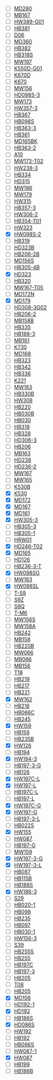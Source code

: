 - [ ] [MD280](https://fccid.io/2AKHJ-MD280)
- [ ] [MB167](https://fccid.io/2AKHJ-MB167)
- [ ] [HW389-G01](https://fccid.io/2AKHJHW389-G01)
- [ ] [HB381](https://fccid.io/2AKHJ-HB381)
- [ ] [D06](https://fccid.io/2AKHJ-D06)
- [ ] [MD360](https://fccid.io/2AKHJ-MD360)
- [ ] [HB382](https://fccid.io/2AKHJ-HB382)
- [ ] [HB318S](https://fccid.io/2AKHJ-HB318S)
- [ ] [MW197](https://fccid.io/2AKHJ-MW197)
- [ ] [K550D-G01](https://fccid.io/2AKHJ-K550D-G01)
- [ ] [K670D](https://fccid.io/2AKHJ-K670D)
- [ ] [K670](https://fccid.io/2AKHJ-K670)
- [ ] [MW156](https://fccid.io/2AKHJ-MW156)
- [ ] [HD098S-3](https://fccid.io/2AKHJ-HD098S-3)
- [ ] [MW173](https://fccid.io/2AKHJ-MW173)
- [ ] [HW357-3](https://fccid.io/2AKHJ-HW357-3)
- [ ] [HB367](https://fccid.io/2AKHJ-HB367)
- [ ] [HB098S](https://fccid.io/2AKHJ-HB098S)
- [ ] [HB363-3](https://fccid.io/2AKHJ-HB363-3)
- [ ] [HB361](https://fccid.io/2AKHJ-HB361)
- [ ] [MD165BK](https://fccid.io/2AKHJ-MD165BK)
- [ ] [HB363-2](https://fccid.io/2AKHJ-HB363-2)
- [ ] [A10](https://fccid.io/2AKHJ-A10)
- [ ] [MW173-T02](https://fccid.io/2AKHJ-MW173-T02)
- [ ] [HW238-3](https://fccid.io/2AKHJ-HW238-3)
- [ ] [HB334](https://fccid.io/2AKHJ-HB334)
- [ ] [HD315](https://fccid.io/2AKHJ-HD315)
- [ ] [MW186](https://fccid.io/2AKHJ-MW186)
- [ ] [MW179](https://fccid.io/2AKHJ-MW179)
- [ ] [HW315](https://fccid.io/2AKHJ-HW315)
- [ ] [HB357-3](https://fccid.io/2AKHJ-HB357-3)
- [ ] [HW306-2](https://fccid.io/2AKHJ-HW306-2)
- [ ] [HB354-T01](https://fccid.io/2AKHJ-HB354-T01)
- [ ] [HW323](https://fccid.io/2AKHJ-HW323)
- [x] [HW098S-2](https://fccid.io/2AKHJ-HW098S-2)
- [ ] [HB319](https://fccid.io/2AKHJ-HB319)
- [ ] [HD323B](https://fccid.io/2AKHJ-HD323B)
- [ ] [HB206-2B](https://fccid.io/2AKHJ-HB206-2B)
- [ ] [MD156S](https://fccid.io/2AKHJ-MD156S)
- [ ] [HB305-4B](https://fccid.io/2AKHJ-HB305-4B)
- [x] [HD323](https://fccid.io/2AKHJ-HD323)
- [ ] [HB320](https://fccid.io/2AKHJ-HB320)
- [ ] [MW167-T05](https://fccid.io/2AKHJ-MW167-T05)
- [ ] [MD172N](https://fccid.io/2AKHJ-MD172N)
- [x] [MD179](https://fccid.io/2AKHJ-MD179)
- [ ] [HD308-3G02](https://fccid.io/2AKHJ-HD308-3G02)
- [ ] [HB206-2](https://fccid.io/2AKHJ-HB206-2)
- [ ] [MB158B](https://fccid.io/2AKHJ-MB158B)
- [ ] [HB335](https://fccid.io/2AKHJ-HB335)
- [ ] [HB186-3](https://fccid.io/2AKHJ-HB186-3)
- [ ] [MB161](https://fccid.io/2AKHJ-MB161)
- [ ] [K730](https://fccid.io/2AKHJ-K730)
- [ ] [MD168](https://fccid.io/2AKHJ-MD168)
- [ ] [HB323](https://fccid.io/2AKHJ-HB323)
- [ ] [HB342](https://fccid.io/2AKHJ-HB342)
- [ ] [HB336](https://fccid.io/2AKHJ-HB336)
- [ ] [K221](https://fccid.io/2AKHJ-K221)
- [ ] [MW163](https://fccid.io/2AKHJ-MW163)
- [ ] [HB330B](https://fccid.io/2AKHJ-HB330B)
- [ ] [HW308](https://fccid.io/2AKHJ-HW308)
- [ ] [HB220](https://fccid.io/2AKHJ-HB220)
- [ ] [HB030B](https://fccid.io/2AKHJ-HB030B)
- [ ] [HB030](https://fccid.io/2AKHJ-HB030)
- [ ] [HB318](https://fccid.io/2AKHJ-HB318)
- [ ] [HB328](https://fccid.io/2AKHJ-HB328)
- [ ] [HD306-3](https://fccid.io/2AKHJ-HD306-3)
- [ ] [HB206](https://fccid.io/2AKHJ-HB206)
- [ ] [MB163](https://fccid.io/2AKHJ-MB163)
- [ ] [HD238](https://fccid.io/2AKHJ-HD238)
- [ ] [HD236-2](https://fccid.io/2AKHJ-HD236-2)
- [ ] [MW167](https://fccid.io/2AKHJ-MW167)
- [ ] [MW165](https://fccid.io/2AKHJ-MW165)
- [ ] [K530B](https://fccid.io/2AKHJ-K530B)
- [x] [K530](https://fccid.io/2AKHJ-K530)
- [x] [MD172](https://fccid.io/2AKHJ-MD172)
- [x] [MD167](https://fccid.io/2AKHJ-MD167)
- [x] [MD161](https://fccid.io/2AKHJ-MD161)
- [x] [HW305-3](https://fccid.io/2AKHJ-HW305-3)
- [ ] [HB305-3](https://fccid.io/2AKHJ-HB305-3)
- [ ] [HB305-1](https://fccid.io/2AKHJ-HB305-1)
- [ ] [HRW01](https://fccid.io/2AKHJ-HRW01)
- [x] [HD246-T02](https://fccid.io/2AKHJ-HD246-T02)
- [x] [MD165](https://fccid.io/2AKHJ-MD165)
- [ ] [HD126](https://fccid.io/2AKHJ-HD126)
- [ ] [HB236-3-T](https://fccid.io/2AKHJ-HB236-3-T)
- [x] [HW098SG](https://fccid.io/2AKHJ-HW098SG)
- [ ] [MW163](https://fccid.io/2AKHJMW163)
- [x] [HW098SL](https://fccid.io/2AKHJ-HW098SL)
- [ ] [T-S9](https://fccid.io/2AKHJT-S9)
- [ ] [S9Z](https://fccid.io/2AKHJ-S9Z)
- [ ] [S9Q](https://fccid.io/2AKHJ-S9Q)
- [ ] [T-M6](https://fccid.io/2AKHJ-T-M6)
- [ ] [MW156S](https://fccid.io/2AKHJ-MW156S)
- [ ] [MW158A](https://fccid.io/2AKHJ-MW158A)
- [ ] [HB242](https://fccid.io/2AKHJ-HB242)
- [ ] [MB158](https://fccid.io/2AKHJ-MB158)
- [ ] [HB220B](https://fccid.io/2AKHJ-HB220B)
- [ ] [MW066](https://fccid.io/2AKHJ-MW066)
- [ ] [MB066](https://fccid.io/2AKHJ-MB066)
- [ ] [MB156](https://fccid.io/2AKHJ-MB156)
- [ ] [T18](https://fccid.io/2AKHJT18)
- [ ] [HB219](https://fccid.io/2AKHJ-HB219)
- [ ] [HB217](https://fccid.io/2AKHJ-HB217)
- [ ] [HB221](https://fccid.io/2AKHJHB221)
- [x] [MW162](https://fccid.io/2AKHJMW162)
- [ ] [HB216](https://fccid.io/2AKHJHB216)
- [ ] [HB066C](https://fccid.io/2AKHJHB066C)
- [ ] [HB245](https://fccid.io/2AKHJHB245)
- [x] [HW159](https://fccid.io/2AKHJHW159)
- [ ] [HB159](https://fccid.io/2AKHJHB159)
- [ ] [HB235B](https://fccid.io/2AKHJHB235B)
- [x] [HW126](https://fccid.io/2AKHJHW126)
- [ ] [HB194](https://fccid.io/2AKHJHB194)
- [x] [HW194-3](https://fccid.io/2AKHJHW194-3)
- [ ] [HB197-3-G](https://fccid.io/2AKHJHB197-3-G)
- [ ] [HB126](https://fccid.io/2AKHJHB126)
- [x] [HW197C-L](https://fccid.io/2AKHJHW197C-L)
- [x] [HW197-L](https://fccid.io/2AKHJHW197-L)
- [ ] [HB197C-L](https://fccid.io/2AKHJHB197C-L)
- [ ] [HB197-L](https://fccid.io/2AKHJHB197-L)
- [x] [HW197C-G](https://fccid.io/2AKHJHW197C-G)
- [x] [HW197-G](https://fccid.io/2AKHJHW197-G)
- [ ] [HB197-3-L](https://fccid.io/2AKHJHB197-3-L)
- [ ] [HB022S](https://fccid.io/2AKHJ-HB022S)
- [x] [HW155](https://fccid.io/2AKHJHW155)
- [ ] [HW087](https://fccid.io/2AKHJHW087)
- [ ] [HB197-G](https://fccid.io/2AKHJHB197-G)
- [ ] [MW159](https://fccid.io/2AKHJMW159)
- [x] [HW197-3-G](https://fccid.io/2AKHJHW197-3-G)
- [x] [HW197-3-L](https://fccid.io/2AKHJHW197-3-L)
- [ ] [HB087](https://fccid.io/2AKHJ-HB087)
- [ ] [HB115B](https://fccid.io/2AKHJHB115B)
- [ ] [HB188S](https://fccid.io/2AKHJHB188S)
- [x] [HW186-3](https://fccid.io/2AKHJHW186-3)
- [ ] [S29](https://fccid.io/2AKHJ-S29)
- [ ] [HB020-1](https://fccid.io/2AKHJ-HB020-1)
- [ ] [HB098](https://fccid.io/2AKHJ-HB098)
- [ ] [HB235](https://fccid.io/2AKHJ-HB235)
- [ ] [HB097](https://fccid.io/2AKHJ-HB097)
- [ ] [HB030-1](https://fccid.io/2AKHJ-HB030-1)
- [ ] [HW156-3](https://fccid.io/2AKHJHW156-3)
- [ ] [S39](https://fccid.io/2AKHJ-S39)
- [ ] [HB255S](https://fccid.io/2AKHJHB255S)
- [ ] [HB255](https://fccid.io/2AKHJHB255)
- [ ] [HB197C](https://fccid.io/2AKHJHB197C)
- [ ] [HB197-3](https://fccid.io/2AKHJHB197-3)
- [ ] [HB205](https://fccid.io/2AKHJ-HB205)
- [ ] [T08](https://fccid.io/2AKHJ-T08)
- [ ] [HB205](https://fccid.io/2AKHJHB205)
- [x] [MD156](https://fccid.io/2AKHJ-MD156)
- [ ] [HD192-1](https://fccid.io/2AKHJHD192-1)
- [x] [HD192](https://fccid.io/2AKHJ-HD192)
- [ ] [HB186S](https://fccid.io/2AKHJHB186S)
- [x] [HD086S](https://fccid.io/2AKHJ-HD086S)
- [ ] [HW192](https://fccid.io/2AKHJ-HW192)
- [ ] [HB192](https://fccid.io/2AKHJ-HB192)
- [ ] [HB086S](https://fccid.io/2AKHJ-HB086S)
- [ ] [HW087-1](https://fccid.io/2AKHJ-HW087-1)
- [x] [HW087](https://fccid.io/2AKHJ-HW087)
- [ ] [HB199](https://fccid.io/2AKHJHB199)
- [ ] [HB186B](https://fccid.io/2AKHJHB186B)
